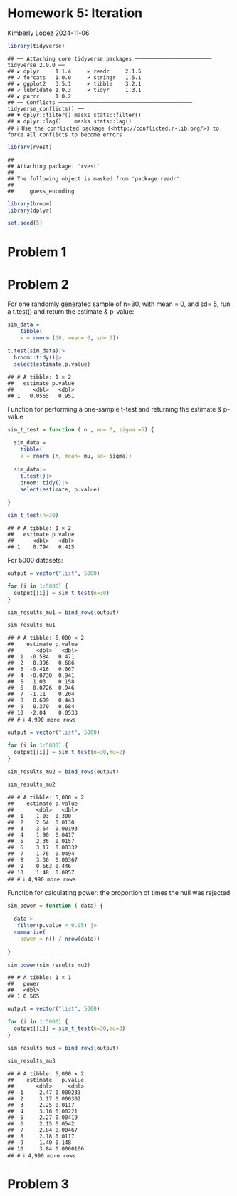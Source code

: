 Homework 5: Iteration
================
Kimberly Lopez
2024-11-06

``` r
library(tidyverse)
```

    ## ── Attaching core tidyverse packages ──────────────────────── tidyverse 2.0.0 ──
    ## ✔ dplyr     1.1.4     ✔ readr     2.1.5
    ## ✔ forcats   1.0.0     ✔ stringr   1.5.1
    ## ✔ ggplot2   3.5.1     ✔ tibble    3.2.1
    ## ✔ lubridate 1.9.3     ✔ tidyr     1.3.1
    ## ✔ purrr     1.0.2     
    ## ── Conflicts ────────────────────────────────────────── tidyverse_conflicts() ──
    ## ✖ dplyr::filter() masks stats::filter()
    ## ✖ dplyr::lag()    masks stats::lag()
    ## ℹ Use the conflicted package (<http://conflicted.r-lib.org/>) to force all conflicts to become errors

``` r
library(rvest)
```

    ## 
    ## Attaching package: 'rvest'
    ## 
    ## The following object is masked from 'package:readr':
    ## 
    ##     guess_encoding

``` r
library(broom)
library(dplyr)
```

``` r
set.seed(5)
```

# Problem 1

# Problem 2

For one randomly generated sample of n=30, with mean = 0, and sd= 5, run
a t.test() and return the estimate & p-value:

``` r
sim_data = 
    tibble(
    x = rnorm (30, mean= 0, sd= 5))

t.test(sim_data)|>
  broom::tidy()|>
  select(estimate,p.value)
```

    ## # A tibble: 1 × 2
    ##   estimate p.value
    ##      <dbl>   <dbl>
    ## 1   0.0565   0.951

Function for performing a one-sample t-test and returning the estimate &
p-value

``` r
sim_t_test = function ( n , mu= 0, sigma =5) {
  
  sim_data = 
    tibble(
    x = rnorm (n, mean= mu, sd= sigma))
  
  sim_data|>
    t.test()|>
    broom::tidy()|>
    select(estimate, p.value)
  
}

sim_t_test(n=30)
```

    ## # A tibble: 1 × 2
    ##   estimate p.value
    ##      <dbl>   <dbl>
    ## 1    0.794   0.415

For 5000 datasets:

``` r
output = vector("list", 5000)

for (i in 1:5000) {
  output[[i]] = sim_t_test(n=30)
}

sim_results_mu1 = bind_rows(output)

sim_results_mu1
```

    ## # A tibble: 5,000 × 2
    ##    estimate p.value
    ##       <dbl>   <dbl>
    ##  1  -0.584   0.471 
    ##  2   0.396   0.686 
    ##  3  -0.416   0.667 
    ##  4  -0.0730  0.941 
    ##  5   1.03    0.158 
    ##  6   0.0726  0.946 
    ##  7  -1.11    0.204 
    ##  8   0.609   0.443 
    ##  9   0.370   0.684 
    ## 10  -2.04    0.0533
    ## # ℹ 4,990 more rows

``` r
output = vector("list", 5000)

for (i in 1:5000) {
  output[[i]] = sim_t_test(n=30,mu=2)
}

sim_results_mu2 = bind_rows(output)

sim_results_mu2
```

    ## # A tibble: 5,000 × 2
    ##    estimate p.value
    ##       <dbl>   <dbl>
    ##  1    1.03  0.300  
    ##  2    2.64  0.0130 
    ##  3    3.54  0.00193
    ##  4    1.90  0.0417 
    ##  5    2.36  0.0157 
    ##  6    3.17  0.00332
    ##  7    1.76  0.0494 
    ##  8    3.36  0.00367
    ##  9    0.663 0.446  
    ## 10    1.48  0.0857 
    ## # ℹ 4,990 more rows

Function for calculating power: the proportion of times the null was
rejected

``` r
sim_power = function ( data) {
  
  data|>
   filter(p.value < 0.05) |>
  summarize(
    power = n() / nrow(data))
  
}

sim_power(sim_results_mu2)
```

    ## # A tibble: 1 × 1
    ##   power
    ##   <dbl>
    ## 1 0.565

``` r
output = vector("list", 5000)

for (i in 1:5000) {
  output[[i]] = sim_t_test(n=30,mu=3)
}

sim_results_mu3 = bind_rows(output)

sim_results_mu3
```

    ## # A tibble: 5,000 × 2
    ##    estimate   p.value
    ##       <dbl>     <dbl>
    ##  1     2.47 0.000233 
    ##  2     3.17 0.000302 
    ##  3     2.25 0.0117   
    ##  4     3.16 0.00221  
    ##  5     2.27 0.00419  
    ##  6     2.15 0.0542   
    ##  7     2.84 0.00467  
    ##  8     2.18 0.0117   
    ##  9     1.40 0.148    
    ## 10     3.84 0.0000106
    ## # ℹ 4,990 more rows

# Problem 3
